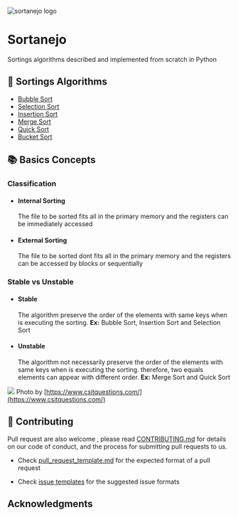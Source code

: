 ![sortanejo logo](https://user-images.githubusercontent.com/17733053/75837581-06e65700-5da4-11ea-9ea2-35d527758fac.png)

# Sortanejo

Sortings algorithms described and implemented from scratch in Python

## :pushpin: Sortings Algorithms

- [Bubble Sort](https://github.com/arielroque/Sortanejo/blob/developing/BubbleSort/bubbleSort.md)
- [Selection Sort](https://github.com/arielroque/Sortanejo/blob/developing/SelectionSort/selectionSort.md)
- [Insertion Sort](https://github.com/arielroque/Sortanejo/blob/developing/InsertionSort/insertionSort.md)
- [Merge Sort](https://github.com/arielroque/Sortanejo/blob/developing/Merge%20Sort/mergeSort.md)
- [Quick Sort](https://github.com/arielroque/Sortanejo/blob/developing/QuickSort/quickSort.md) 
- [Bucket Sort]()

## :books: Basics Concepts 

### Classification
 - #### Internal Sorting
     The file to be sorted fits all in the primary memory and the registers can be immediately accessed
  
 - #### External Sorting
     The file to be sorted dont fits all in the primary memory and the registers can be accessed by blocks or sequentially

### Stable vs Unstable

   - #### Stable 
       The algorithm preserve the order of the elements with same keys when is executing the sorting.  **Ex:** Bubble Sort, Insertion Sort and Selection Sort
       
   - #### Unstable  
     The algorithm not necessarily  preserve the order of the elements with same keys when is executing the sorting. therefore, two equals elements can appear with different order. **Ex:** Merge Sort and Quick Sort

![](https://www.csitquestions.com/wp-content/uploads/2016/10/stable-unstable-sort-example.png)
Photo by [https://www.csitquestions.com/](https://www.csitquestions.com/)
     
## :rocket: Contributing

Pull request are also welcome , please read  [CONTRIBUTING.md](https://github.com/Benardi/touvlo/blob/master/CONTRIBUTING.md)  for details on our code of conduct, and the process for submitting pull requests to us.

-   Check  [pull_request_template.md](https://github.com/Benardi/touvlo/blob/master/pull_request_template.md)  for the expected format of a pull request
    
-   Check  [issue templates](https://github.com/Benardi/touvlo/issues/new/choose)  for the suggested issue formats

## Acknowledgments




